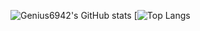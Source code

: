 ![Genius6942's GitHub stats](https://github-readme-stats.vercel.app/api?username=Genius6942&show_icons=true)
[![Top Langs](https://github-readme-stats.vercel.app/api/top-langs/?username=Genius6942&layout=compact)
